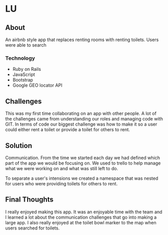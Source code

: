 # LU

## About
An airbnb style app that replaces renting rooms with renting toilets.  Users were able to search 

### Technology
* Ruby on Rails
* JavaScript
* Bootstrap
* Google GEO locator API

## Challenges
This was my first time collaborating on an app with other people.  A lot of the challenges came from understanding our roles and managing code with GIT.  In terms of code our biggest challenge was how to make it so a user could either rent a toilet or provide a toilet for others to rent.

## Solution
Communication.  From the time we started each day we had defined which part of the app we would be focusing on.  We used to trello to help manage what we were working on and what was still left to do.

To separate a user's intensions we created a namespace that was nested for users who were providing toilets for others to rent.

## Final Thoughts
I really enjoyed making this app.  It was an enjoyable time with the team and I learned a lot about the communication challenges that go into making a large app.  I also really enjoyed at the toilet bowl marker to the map when users searched for toilets.
